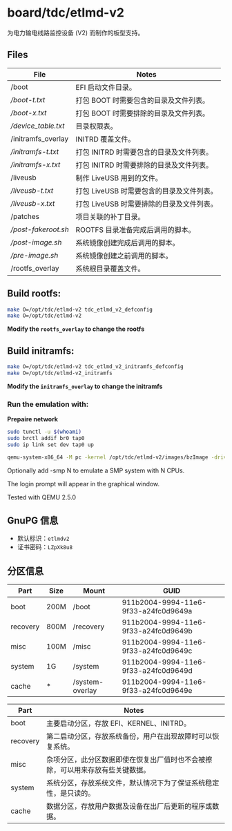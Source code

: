 board/tdc/etlmd-v2
==================

为电力输电线路监控设备 (V2) 而制作的板型支持。

## Files

File                 | Notes
-------------------- | ------
/boot                | EFI 启动文件目录。
*/boot-t.txt*        | 打包 BOOT 时需要包含的目录及文件列表。
*/boot-x.txt*        | 打包 BOOT 时需要排除的目录及文件列表。
*/device_table.txt*  | 目录权限表。
/initramfs_overlay   | INITRD 覆盖文件。
*/initramfs-t.txt*   | 打包 INITRD 时需要包含的目录及文件列表。
*/initramfs-x.txt*   | 打包 INITRD 时需要排除的目录及文件列表。
/liveusb             | 制作 LiveUSB 用到的文件。
*/liveusb-t.txt*     | 打包 LiveUSB 时需要包含的目录及文件列表。
*/liveusb-x.txt*     | 打包 LiveUSB 时需要排除的目录及文件列表。
/patches             | 项目关联的补丁目录。
*/post-fakeroot.sh*  | ROOTFS 目录准备完成后调用的脚本。
*/post-image.sh*     | 系统镜像创建完成后调用的脚本。
*/pre-image.sh*      | 系统镜像创建之前调用的脚本。
/rootfs_overlay      | 系统根目录覆盖文件。


## Build rootfs:

```sh
make O=/opt/tdc/etlmd-v2 tdc_etlmd_v2_defconfig
make O=/opt/tdc/etlmd-v2
```

**Modify the `rootfs_overlay` to change the rootfs**

## Build initramfs:

```sh
make O=/opt/tdc/etlmd-v2 tdc_etlmd_v2_initramfs_defconfig
make O=/opt/tdc/etlmd-v2_initramfs
```

**Modify the `initramfs_overlay` to change the initramfs**


### Run the emulation with:

**Prepaire network**

```sh
sudo tunctl -u $(whoami)
sudo brctl addif br0 tap0
sudo ip link set dev tap0 up
```

```sh
qemu-system-x86_64 -M pc -kernel /opt/tdc/etlmd-v2/images/bzImage -drive file=/opt/tdc/etlmd-v2/images/rootfs.ext2,if=virtio,format=raw -append root=/dev/vda -net nic,model=virtio -net user -display gtk,gl=on -vga virtio
```

Optionally add -smp N to emulate a SMP system with N CPUs.

The login prompt will appear in the graphical window.

Tested with QEMU 2.5.0

## GnuPG 信息

- 默认标识：`etlmdv2`
- 证书密码：`LZpXk8u8`

## 分区信息

Part     | Size       | Mount                | GUID                                
-------- | ---------- |--------------------- | ------------------------------------
boot     | 200M       | /boot                | 911b2004-9994-11e6-9f33-a24fc0d9649a
recovery | 800M       | /recovery            | 911b2004-9994-11e6-9f33-a24fc0d9649b
misc     | 100M       | /misc                | 911b2004-9994-11e6-9f33-a24fc0d9649c
system   | 1G         | /system              | 911b2004-9994-11e6-9f33-a24fc0d9649d
cache    | *          | /system-overlay      | 911b2004-9994-11e6-9f33-a24fc0d9649e


Part     | Notes
-------- |---------------------------------------------------------------------
boot     | 主要启动分区，存放 EFI、KERNEL、INITRD。
recovery | 第二启动分区，存放系统备份，用户在出现故障时可以恢复系统。
misc     | 杂项分区，此分区数据即使在恢复出厂值时也不会被擦除，可以用来存放有些关键数据。
system   | 系统分区，存放系统文件，默认情况下为了保证系统稳定性，是只读的。
cache    | 数据分区，存放用户数据及设备在出厂后更新的程序或数据。
